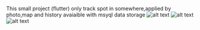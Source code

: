 
This small project (flutter) only track spot in somewhere,applied by photo,map and history avaiaible with msyql data storage
![alt text](https://github.com/irawanmurjayanto/parking-spot-Flutter-Project-/blob/main/pictme/pict1.gif?raw=true)
![alt text](https://github.com/irawanmurjayanto/parking-spot-Flutter-Project-/blob/main/pictme/pict3.gif?raw=true)
![alt text](https://github.com/irawanmurjayanto/parking-spot-Flutter-Project-/blob/main/pictme/pict4.gif?raw=true)
